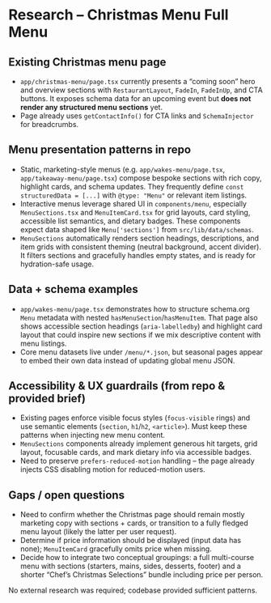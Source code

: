 # Research – Christmas Menu Full Menu

## Existing Christmas menu page
- `app/christmas-menu/page.tsx` currently presents a “coming soon” hero and overview sections with `RestaurantLayout`, `FadeIn`, `FadeInUp`, and CTA buttons. It exposes schema data for an upcoming event but **does not render any structured menu sections** yet.
- Page already uses `getContactInfo()` for CTA links and `SchemaInjector` for breadcrumbs.

## Menu presentation patterns in repo
- Static, marketing-style menus (e.g. `app/wakes-menu/page.tsx`, `app/takeaway-menu/page.tsx`) compose bespoke sections with rich copy, highlight cards, and schema updates. They frequently define `const structuredData = [...]` with `@type: "Menu"` or relevant item listings.
- Interactive menus leverage shared UI in `components/menu`, especially `MenuSections.tsx` and `MenuItemCard.tsx` for grid layouts, card styling, accessible list semantics, and dietary badges. These components expect data shaped like `Menu['sections']` from `src/lib/data/schemas`.
- `MenuSections` automatically renders section headings, descriptions, and item grids with consistent theming (neutral background, accent divider). It filters sections and gracefully handles empty states, and is ready for hydration-safe usage.

## Data + schema examples
- `app/wakes-menu/page.tsx` demonstrates how to structure schema.org `Menu` metadata with nested `hasMenuSection`/`hasMenuItem`. That page also shows accessible section headings (`aria-labelledby`) and highlight card layout that could inspire new sections if we mix descriptive content with menu listings.
- Core menu datasets live under `/menu/*.json`, but seasonal pages appear to embed their own data instead of updating global menu JSON.

## Accessibility & UX guardrails (from repo & provided brief)
- Existing pages enforce visible focus styles (`focus-visible` rings) and use semantic elements (`section`, `h1`/`h2`, `<article>`). Must keep these patterns when injecting new menu content.
- `MenuSections` components already implement generous hit targets, grid layout, focusable cards, and mark dietary info via accessible badges.
- Need to preserve `prefers-reduced-motion` handling – the page already injects CSS disabling motion for reduced-motion users.

## Gaps / open questions
- Need to confirm whether the Christmas page should remain mostly marketing copy with sections + cards, or transition to a fully fledged menu layout (likely the latter per user request).
- Determine if price information should be displayed (input data has none); `MenuItemCard` gracefully omits price when missing.
- Decide how to integrate two conceptual groupings: a full multi-course menu with sections (starters, mains, sides, desserts, footer) and a shorter “Chef’s Christmas Selections” bundle including price per person.

No external research was required; codebase provided sufficient patterns.
